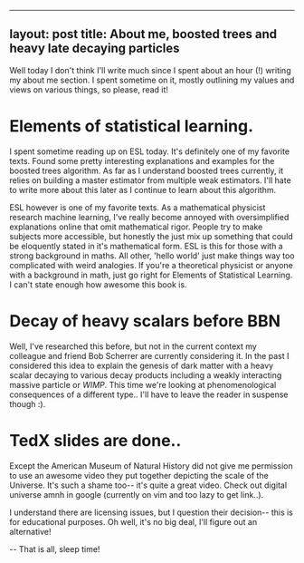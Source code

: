 -----
layout: post
title: About me, boosted trees and heavy late decaying particles
-----
Well today I don't think I'll write much since I spent about an hour (!) writing my about me section.
I spent sometime on it, mostly outlining my values and views on various things, so please, read
it!

# Elements of statistical learning. 

I spent sometime reading up on ESL today.
It's definitely one of my favorite texts. Found some pretty interesting explanations and 
examples for the boosted trees algorithm. As far as I understand boosted trees currently,
it relies on building a master estimator from multiple weak estimators. I'll hate to write
more about this later as I continue to learn about this algorithm. 

ESL however is one of my favorite texts. As a mathematical physicist research machine learning,
I've really become annoyed with oversimplified explanations online that omit mathematical rigor.
People try to make subjects more accessible, but honestly the just mix up something that could
be eloquently stated in it's mathematical form. ESL is this for those with a strong background
in maths. All other, 'hello world' just make things way too complicated with weird analogies.
If you're a theoretical physicist or anyone with a background in math, just go right for
Elements of Statistical Learning. I can't state enough how awesome this book is.

# Decay of heavy scalars before BBN

Well, I've researched this before, but not in the current context my colleague and friend Bob Scherrer
are currently considering it. In the past I considered this idea to explain the genesis of dark matter
with a heavy scalar decaying to various decay products including a weakly interacting massive particle
or *WIMP*. This time we're looking at phenomenological consequences of a different type.. I'll have to 
leave the reader in suspense though :).

# TedX slides are done..

Except the American Museum of Natural History did not give me permission to use an awesome video they
put together depicting the scale of the Universe. It's such a shame too-- it's quite a great video.
Check out digital universe amnh in google (currently on vim and too lazy to get link..). 

I understand there are licensing issues, but I question their decision-- this is for educational 
purposes. Oh well, it's no big deal, I'll figure out an alternative!

-- That is all, sleep time!
